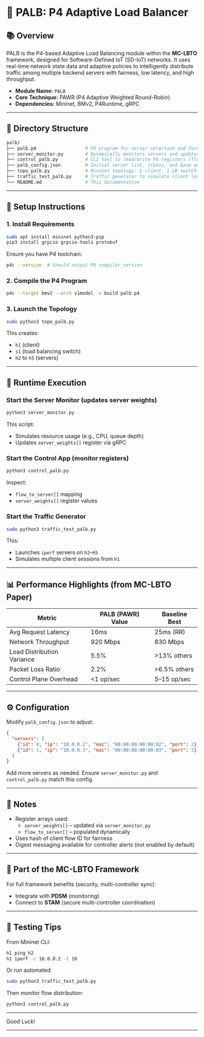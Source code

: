 
# 🧠 PALB: P4 Adaptive Load Balancer

## 📚 Overview

PALB is the P4-based Adaptive Load Balancing module within the **MC-LBTO** framework, designed for Software-Defined IoT (SD-IoT) networks. It uses real-time network state data and adaptive policies to intelligently distribute traffic among multiple backend servers with fairness, low latency, and high throughput.

- **Module Name:** `PALB`
- **Core Technique:** PAWR (P4 Adaptive Weighted Round-Robin)
- **Dependencies:** Mininet, BMv2, P4Runtime, gRPC

---

## 📁 Directory Structure

```bash
palb/
├── palb.p4                  # P4 program for server selection and forwarding
├── server_monitor.py        # Dynamically monitors servers and updates weights
├── control_palb.py          # CLI tool to read/write P4 registers (flow maps, weights)
├── palb_config.json         # Initial server list, status, and base weights
├── topo_palb.py             # Mininet topology: 1 client, 1 LB switch, N servers
├── traffic_test_palb.py     # Traffic generator to simulate client load
└── README.md                # This documentation
```

---

## 🔧 Setup Instructions

### 1. Install Requirements

```bash
sudo apt install mininet python3-pip
pip3 install grpcio grpcio-tools protobuf
```

Ensure you have P4 toolchain:

```bash
p4c --version  # Should output P4 compiler version
```

### 2. Compile the P4 Program

```bash
p4c --target bmv2 --arch v1model -o build palb.p4
```

### 3. Launch the Topology

```bash
sudo python3 topo_palb.py
```

This creates:

- `h1` (client)
- `s1` (load balancing switch)
- `h2` to `h5` (servers)

---

## 🚦 Runtime Execution

### Start the Server Monitor (updates server weights)

```bash
python3 server_monitor.py
```

This script:

- Simulates resource usage (e.g., CPU, queue depth)
- Updates `server_weights[]` register via gRPC

### Start the Control App (monitor registers)

```bash
python3 control_palb.py
```

Inspect:

- `flow_to_server[]` mapping
- `server_weights[]` register values

### Start the Traffic Generator

```bash
sudo python3 traffic_test_palb.py
```

This:

- Launches `iperf` servers on `h2`–`h5`
- Simulates multiple client sessions from `h1`

---

## 📊 Performance Highlights (from MC-LBTO Paper)

| Metric                   | PALB (PAWR) Value | Baseline Best |
|--------------------------|-------------------|----------------|
| Avg Request Latency      | 16ms              | 25ms (RR)      |
| Network Throughput       | 920 Mbps          | 830 Mbps       |
| Load Distribution Variance | 5.5%           | >13% others    |
| Packet Loss Ratio        | 2.2%              | >6.5% others   |
| Control Plane Overhead   | <1 op/sec         | 5–15 op/sec    |

---

## ⚙ Configuration

Modify `palb_config.json` to adjust:

```json
{
  "servers": [
    {"id": 0, "ip": "10.0.0.2", "mac": "00:00:00:00:00:02", "port": 2},
    {"id": 1, "ip": "10.0.0.3", "mac": "00:00:00:00:00:03", "port": 3}
  ]
}
```

Add more servers as needed. Ensure `server_monitor.py` and `control_palb.py` match this config.

---

## 📌 Notes

- Register arrays used:
  - `server_weights[]` – updated via `server_monitor.py`
  - `flow_to_server[]` – populated dynamically
- Uses hash of client flow ID for fairness
- Digest messaging available for controller alerts (not enabled by default)

---

## 🔐 Part of the MC-LBTO Framework

For full framework benefits (security, multi-controller sync):

- Integrate with **PDSM** (monitoring)
- Connect to **STAM** (secure multi-controller coordination)

---

## 🧪 Testing Tips

From Mininet CLI:

```bash
h1 ping h2
h1 iperf -c 10.0.0.2 -t 10
```

Or run automated:

```bash
sudo python3 traffic_test_palb.py
```

Then monitor flow distribution:

```bash
python3 control_palb.py
```

---

Good Luck!

---